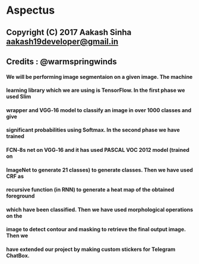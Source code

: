 # Aspectus
 ## Copyright (C) 2017  Aakash Sinha <aakash19developer@gmail.in>
 ## Credits : @warmspringwinds
 
#### We   will   be   performing   image   segmentaion   on   a   given   image.   The   machine 
#### learning   library   which   we   are   using   is   TensorFlow.   In   the   first   phase   we   used   Slim 
#### wrapper   and   VGG‐16   model   to   classify   an   image   in   over   1000   classes   and   give 
#### significant   probabilities   using   Softmax.   In   the   second   phase   we   have   trained 
#### FCN‐8s   net   on   VGG‐16   and   it   has   used   PASCAL   VOC   2012   model   (trained   on 
#### ImageNet   to   generate   21   classes)   to   generate   classes.   Then   we   have   used   CRF   as 
#### recursive   function   (in   RNN)   to   generate   a   heat   map   of   the   obtained   foreground 
#### which   have   been   classified.   Then   we   have   used   morphological   operations   on   the 
#### image   to   detect   contour   and   masking   to   retrieve   the   final   output   image.   Then   we 
#### have   extended   our   project   by   making   custom   stickers   for   Telegram   ChatBox.  
